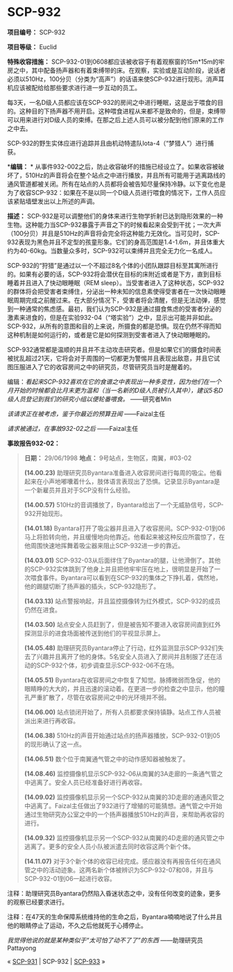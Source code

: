 # SCP-932
                        


**项目编号：** SCP-932

**项目等级：** Euclid

**特殊收容措施：** SCP-932-01到0608都应该被收容于有着观察窗的15m*15m的牢房之中，其中配备扬声器和有着束缚带的床。在观察，实验或是互动阶段，说话者必须以510Hz，100分贝（分类为“高声”）的话语来使SCP-932进行现形。消声耳机应该被配给给那些要求进行进一步互动的员工。

每3天，一名D级人员都应该在SCP-932的房间之中进行睡眠，这是出于喂食的目的。这种目的下扬声器不用开启。这种喂食进程从来都不是致命的，但是，束缚带可以用来进行对D级人员的束缚。在那之后上述人员可以被分配到他们原来的工作之中去。

SCP-932的野生实体应进行追踪并且由机动特遣队Iota-4（“梦猎人”）进行捕获。

***编辑：** * 从事件932-002之后，防止收容破坏的措施已经设立了。如果收容被破坏了，510Hz的声音将会在整个站点之中进行播放，并且所有可能用于逃离路线的通风管道都被关闭。所有在站点的人员都将会被告知尽量保持冷静。以下变化也是为了收容SCP-932：如果在不是以同一个D级人员进行喂食的情况下，工作人员应该紧贴墙壁发出以上所述的声调。

**描述：** SCP-932是可以调整他们的身体来进行生物学折射已达到隐形效果的一种生物。这种能力当SCP-932暴露于声音之下的时候看起来会受到干扰；一次大声（100分贝）并且是510Hz的声音将会完全将这种能力无效化。当可见时，SCP-932表现为黑色并且不定型的孩童形象。它们的身高范围是1.4-1.6m，并且体重大约为40-60kg。当数量众多时，SCP-932可以束缚并且完全无力化一名成人。

SCP-932的“狩猎”是通过以一个不超过8名个体的小团队跟踪目标至其寓所进行的。如果有必要的话，SCP-932将会潜伏在目标的床附近或者是下方，直到目标睡着并且进入了快动眼睡眠（REM sleep）。当受害者进入了这种状态，SCP-932的群体将会把受害者束缚住，分泌出一种未知的信息素使得受害者在一次快动眼睡眠周期完成之前醒过来。在大部分情况下，受害者将会清醒，但是无法动弹，感觉到一种通常的焦虑感。最初，我们认为SCP-932是通过摄食焦虑的受害者分泌的激素来进食的，但是在实验932-04（“塔实验”）之中，显示出可能并非如此。SCP-932，从所有的意图和目的上来说，所摄食的都是恐惧。现在仍然不得而知这种机制是如何运行的，或者是它是如何探测到受害者进入了快动眼睡眠的。

SCP-932通常都是温顺的并且并不主动攻击研究者。但是如果它们的摄食时间表被扰乱超过21天，它将会对于周围的一切都更为警惕并且表现出敌意，并且它试图压服进入了它的收容房间之中的研究员，尽管研究员当时是醒着的。

编辑：*看起来SCP-932喜欢在它的食谱之中表现出一种多变性，因为他们在一个月开始的时候都会比月末更为温和（当一名新的D级人员被引入其中），建议5名D级人员登记到我们的研究小组以便轮番喂食。* ——研究者Min

*该请求正在被考虑，鉴于你最近的预算丑闻* ——Faizal主任

*请求被通过，在事故932-02之后* ——Faizal主任

**事故报告932-02：** 


> **日期：** 29/06/1998
**地点：** 9号站点，生物区，南翼，#03-02
> 
> **(14.00.23)** 助理研究员Byantara准备进入收容房间进行每周的吸尘。他看起来在小声地嘟囔着什么，肢体语言表现出了恐惧。记录显示Byantara是一个新雇员并且对于SCP没有什么经验。
> 
> **(14.00.57)** 510Hz的音调播放了，Byantara给出了一个无威胁信号，SCP-932开始现形。
> 
> **(14.01.18)** Byantara打开了吸尘器并且进入了收容房间。SCP-932-01到06马上将脸转向他，并且缓慢地向他靠近。他看起来被这种反应所震惊了，在他周围快速地挥舞着吸尘器来阻止SCP-932进一步的靠近。
> 
> **(14.03.01)** SCP-932-03从后面绊住了Byantara的腿，让他滑倒了。其他的SCP-932实体跳到了他身上并且把他牢牢压在地上，很明显是开始了一次喂食事件。Byantara可以看到在SCP-932的集体之下挣扎着，偶然地，他的踢腿切断了扬声器的插头，SCP-932隐形了。
> 
> **(14.03.13)** 站点警报响起，并且监控摄像转为红外模式，SCP-932的成员仍然在进食。
> 
> **(14.03.50)** 站点安全人员赶到了，但是被告知不要进入收容房间直到红外探测显示的进食场面被传送到他们的平视显示屏上。
> 
> **(14.05.48)** 助理研究员Byantara停止了行动，红外监测显示SCP-932们失去了兴趣并且离开了他的身体。5名安全人员进入了房间并且制服了还在活动的SCP-932个体，初步调查显示SCP-932-06不在场。
> 
> **(14.05.51)** Byantara在收容房间之中恢复了知觉。脉搏微弱而急促，他的眼睛睁的大大的，并且迅速的滚动着。在更进一步的检查之中显示，他的瞳孔严重扩散了，尽管在收容房间之中的光环境并不弱。
> 
> **(14.06.00)** 站点锁闭开始了，所有人员都要求保持镇静。站点工作人员被派出来进行再收容。
> 
> **(14.06.38)** 510Hz的声音开始通过站点的扬声器播放，SCP-932-01到05的现形确认了这一点。
> 
> **(14.06.51)** 数个位于南翼通气管之中的动作感知器被触发了。
> 
> **(14.08.46)** 监控摄像机显示SCP-932-06从南翼的3A走廊的一条通气管之中逃离了。安全人员已经准备好进行再收容。
> 
> **(14.09.02)** 监控摄像机显示另一个SCP-932从南翼的3D走廊的通通风管之中逃离了。Faizal主任做出了932进行了增殖的可能猜想。通气管之中开始通过生物研究办公室之中的一个扬声器播放510Hz的声音，来帮助再收容的进行。
> 
> **(14.09.32)** 监控摄像机显示另一个SCP-932从南翼的4D走廊的通风管之中逃离了。更多的安全人员小队被派遣去同时收容这两个新个体。
> 
> **(14.11.07)** 对于3个新个体的收容已经完成。感应器没有再报告任何在通风管之中的活动迹象。这两名新个体被辨识为SCP-932-07和08，并且与SCP-932-01到06一起进行收容。
> 

注释：助理研究员Byantara仍然陷入昏迷状态之中，没有任何改变的迹象，更多的观察已经要求进行。

注释：在47天的生命保障系统维持他的生命之后，Byantara喃喃地说了什么并且他的眼睛停止了运动，不久之后他就死于心搏停止。

*我觉得他说的就是某种类似于“太可怕了动不了了”的东西* 
——助理研究员Pattayong



« [SCP-931](/scp-931) | SCP-932 | [SCP-933](/scp-933) »





                    